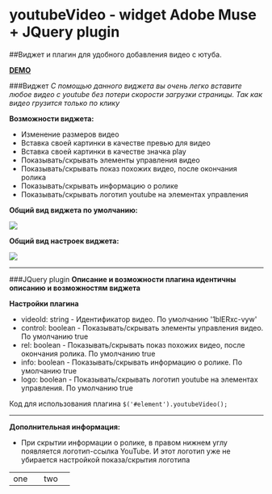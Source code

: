# youtubeVideo - widget Adobe Muse + JQuery plugin
##Виджет и плагин для удобного добавления видео с ютуба.

**[DEMO](http://codepen.io/login2030/full/YWLWRQ/)**

###Виджет
*С помощью данного виджета вы очень легко вставите любое видео с youtube без потери скорости загрузки страницы.*
*Так как видео грузится только по клику*

**Возможности виджета:**
* Изменение размеров видео
* Вставка своей картинки в качестве превью для видео
* Вставка своей картинки в качестве значка play
* Показывать/скрывать элементы управления видео
* Показывать/скрывать показ похожих видео, после окончания ролика
* Показывать/скрывать информацию о ролике
* Показывать/скрывать логотип youtube на элементах управления

**Общий вид виджета по умолчанию:**

![](https://cloud.githubusercontent.com/assets/11016617/17085974/6fd1c088-51ff-11e6-95c6-9292b17a9099.jpg)

**Общий вид настроек виджета:**

![](https://cloud.githubusercontent.com/assets/11016617/17086003/1a719d38-5200-11e6-9288-9b87f0316d4f.jpg)

* * *

###JQuery plugin
**Описание и возможности плагина идентичны описанию и возможностям виджета**

**Настройки плагина**
* videoId: string - Идентификатор видео. По умолчанию '1blERxc-vyw'
* control: boolean - Показывать/скрывать элементы управления видео. По умолчанию true
* rel: boolean - Показывать/скрывать показ похожих видео, после окончания ролика. По умолчанию true
* info: boolean - Показывать/скрывать информацию о ролике. По умолчанию true
* logo: boolean - Показывать/скрывать логотип youtube на элементах управления. По умолчанию true

Код для использования плагина ```$('#element').youtubeVideo();```

* * *

**Дополнительная информация:**
* При скрытии информации о ролике, в правом нижнем углу появляется логотип-ссылка YouTube. И этот логотип уже не убирается настройкой показа/скрытия логотипа

<table><tr><td>one<td><td>two<td><tr></table>
